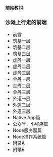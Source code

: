 #### 前端教材
###  沙滩上行走的前端
* 前言
* 筑基一层
* 筑基二层
* 筑基三层
* 虚丹一层
* 虚丹二层
* 虚丹三层
* 金丹一层
* 金丹二层
* 金丹三层
* 外道一层
* 外道二层
* 外道三层
* Native App篇
* 公众号、小程序篇
* Node服务器篇
* Node操作系统篇
* 附录A
* 附录B